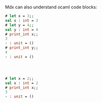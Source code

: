 Mdx can also understand ocaml code blocks:


```ocaml file=parts-begin-end.ml,part=toto,skip
# let x = 3;;
val x : int = 3
# let y = 4;;
val y : int = 4
# print_int x;;
3
- : unit = ()
# print_int y;;
4
- : unit = ()
```

```ocaml file=parts-begin-end.ml,part=z_zz,skip
```

```ocaml file=parts-begin-end.ml,part=4-2,skip
```

```ocaml file=parts-begin-end.ml,skip
```

```ocaml
# let x = 2;;
val x : int = 2
# print_int x;;
3
- : unit = ()
```

```ocaml file=parts-begin-end.ml,part=indented,skip
```

